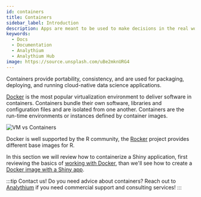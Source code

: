 ```yaml
---
id: containers
title: Containers
sidebar_label: Introduction
description: Apps are meant to be used to make decisions in the real world.
keywords:
  - Docs
  - Documentation
  - Analythium
  - Analythium Hub
image: https://source.unsplash.com/uBe2mknURG4
---
```


Containers provide portability, consistency, and are used for packaging, deploying, and running cloud-native data science applications.

[Docker](https://www.docker.com/) is the most popular virtualization environment to
deliver software in containers. Containers bundle their own software, libraries and configuration files and are isolated from one another.
Containers are the run-time environments or instances defined by container images.

![VM vs Containers](../../img/docker/vm-vs-container.png 'VM vs Containers')

Docker is well supported by the R community, the [Rocker](https://www.rocker-project.org/)
project provides different base images for R.

In this section we will review how to containerize a Shiny application,
first reviewing the basics of [working with Docker](containers-docker), than we'll see how to create a [Docker image with a Shiny app](containers-shiny).

:::tip Contact us!
Do you need advice about containers? Reach out to [Analythium](https://analythium.io/contact) if you need commercial support and consulting services!
:::
